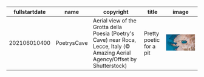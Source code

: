|fullstartdate|name|copyright|title|image|
|--|--|--|--|--|
202106010400|PoetrysCave|Aerial view of the Grotta della Poesia (Poetry's Cave) near Roca, Lecce, Italy (© Amazing Aerial Agency/Offset by Shutterstock)|Pretty poetic for a pit|![](/en-CA/2021/06/202106010400PoetrysCave.jpg)|
